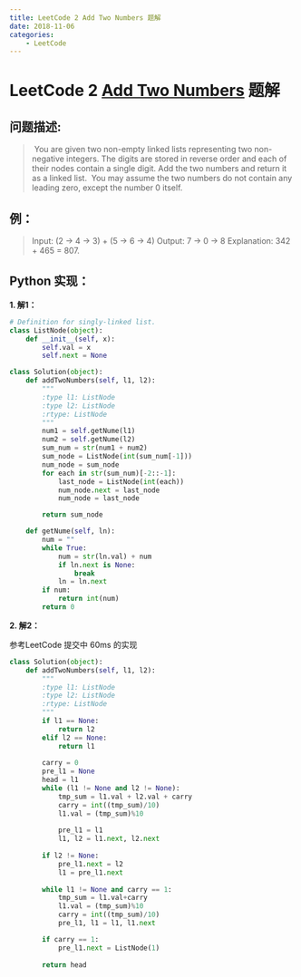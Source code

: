 ```yaml
---
title: LeetCode 2 Add Two Numbers 题解
date: 2018-11-06
categories:
    - LeetCode
---
```

# LeetCode 2 [Add Two Numbers](https://leetcode.com/problems/add-two-numbers/) 题解
## 问题描述:
>   ​	You are given two non-empty linked lists representing two non-negative integers. The digits are stored in reverse order and each of their nodes contain a single digit. Add the two numbers and return it as a linked list.
​	You may assume the two numbers do not contain any leading zero, except the number 0 itself.

## 例：
> Input: (2 -> 4 -> 3) + (5 -> 6 -> 4)
Output: 7 -> 0 -> 8
Explanation: 342 + 465 = 807.

## Python 实现：

**1. 解1：**

```python
# Definition for singly-linked list.
class ListNode(object):
    def __init__(self, x):
        self.val = x
        self.next = None

class Solution(object):
    def addTwoNumbers(self, l1, l2):
        """
        :type l1: ListNode
        :type l2: ListNode
        :rtype: ListNode
        """
        num1 = self.getNume(l1)
        num2 = self.getNume(l2)
        sum_num = str(num1 + num2)
        sum_node = ListNode(int(sum_num[-1]))
        num_node = sum_node
        for each in str(sum_num)[-2::-1]:
        	last_node = ListNode(int(each))
        	num_node.next = last_node
        	num_node = last_node

        return sum_node

    def getNume(self, ln):
    	num = ""
        while True:
        	num = str(ln.val) + num
        	if ln.next is None:
        		break
        	ln = ln.next
        if num:
        	return int(num)
        return 0
```

**2. 解2：**

参考LeetCode 提交中 60ms 的实现

```python
class Solution(object):
    def addTwoNumbers(self, l1, l2):
        """
        :type l1: ListNode
        :type l2: ListNode
        :rtype: ListNode
        """
        if l1 == None:
            return l2
        elif l2 == None:
            return l1
        
        carry = 0
        pre_l1 = None
        head = l1
        while (l1 != None and l2 != None):
            tmp_sum = l1.val + l2.val + carry
            carry = int((tmp_sum)/10)
            l1.val = (tmp_sum)%10
            
            pre_l1 = l1
            l1, l2 = l1.next, l2.next
        
        if l2 != None:
            pre_l1.next = l2
            l1 = pre_l1.next
            
        while l1 != None and carry == 1:
            tmp_sum = l1.val+carry
            l1.val = (tmp_sum)%10
            carry = int((tmp_sum)/10)
            pre_l1, l1 = l1, l1.next

        if carry == 1:
            pre_l1.next = ListNode(1)
            
        return head
```